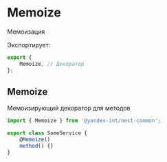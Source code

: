 # Memoize

Мемоизация

Экспортирует:

```ts
export {
    Memoize, // Декоратор
};
```

## Memoize

Мемоизирующий декоратор для методов

```ts
import { Memoize } from '@yandex-int/nest-common';

export class SomeService {
    @Memoize()
    method() {}
}
```

